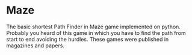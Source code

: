 # Maze
The basic shortest Path Finder in Maze game implemented on python. Probably you heard of this game in which you have to find the path from start to end avoiding the hurdles. These games were published in magazines and papers. 
